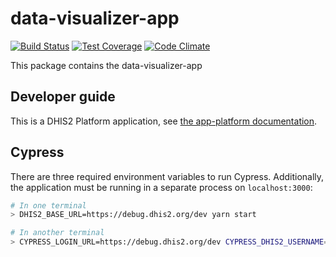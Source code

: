 # data-visualizer-app

[![Build Status](https://travis-ci.org/dhis2/data-visualizer-app.svg)](https://travis-ci.org/dhis2/data-visualizer-app)
[![Test Coverage](https://codeclimate.com/github/dhis2/data-visualizer-app/badges/coverage.svg)](https://codeclimate.com/github/dhis2/data-visualizer-app/coverage)
[![Code Climate](https://codeclimate.com/github/dhis2/data-visualizer-app/badges/gpa.svg)](https://codeclimate.com/github/dhis2/data-visualizer-app)

This package contains the data-visualizer-app

## Developer guide

This is a DHIS2 Platform application, see [the app-platform documentation](https://platform.dhis2.nu).

## Cypress

There are three required environment variables to run Cypress. Additionally, the application must be running in a separate process on `localhost:3000`:

```sh
# In one terminal
> DHIS2_BASE_URL=https://debug.dhis2.org/dev yarn start

# In another terminal
> CYPRESS_LOGIN_URL=https://debug.dhis2.org/dev CYPRESS_DHIS2_USERNAME=admin CYPRESS_DHIS2_PASSWORD=district yarn cy:e2e:open
```
